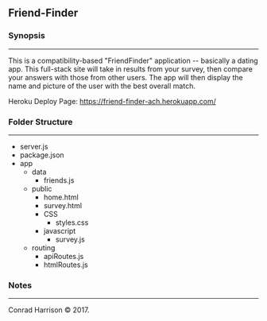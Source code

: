 ## Friend-Finder

### Synopsis
***

This is a compatibility-based "FriendFinder" application -- basically a dating app. This full-stack site will take in results from your survey, then compare your answers with those from other users. The app will then display the name and picture of the user with the best overall match.

Heroku Deploy Page:  https://friend-finder-ach.herokuapp.com/

### Folder Structure
***

 * server.js
 * package.json
 * app
     * data
         * friends.js
     * public
         * home.html
         * survey.html
         * CSS
             * styles.css
         * javascript
             * survey.js
     * routing
         * apiRoutes.js
         * htmlRoutes.js
           
### Notes
***

Conrad Harrison © 2017. 


